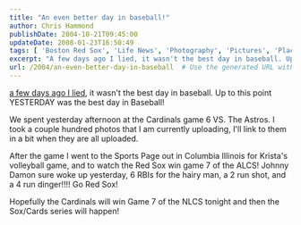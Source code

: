 ```yaml
---
title: "An even better day in baseball!"
author: Chris Hammond
publishDate: 2004-10-21T09:45:00
updateDate: 2008-01-23T16:50:49
tags: [ 'Boston Red Sox', 'Life News', 'Photography', 'Pictures', 'Places to See', 'SEO', 'Site News' ]
excerpt: "A few days ago I lied, it wasn't the best day in baseball. Up to this point YESTERDAY was the best day in Baseball! We spent yesterday afternoon at the Cardinals game 6 VS. The Astros. I took a couple hundred photos that I am currently uploading, I'll link to them in a bit when they are all uploaded. After the game I went to the Sports Page out in Columbia Illinois for Krista's volleyball game, and to watch the Red Sox win game 7 of the ALCS! Johnny Damon sure woke up yesterday, 6 RBIs for the hairy man, a 2 run shot, and a 4 run dinger!!!! Go Red Sox! Hopefully the Cardinals will win Game 7 of the NLCS tonight and then the Sox/Cards series will..."
url: /2004/an-even-better-day-in-baseball  # Use the generated URL with year
---
```

<P><A href="https://www.chrishammond.com/archive/2004/10/06/313">a few days ago I lied</A>, it wasn't the best day in baseball. Up to this point YESTERDAY was the best day in Baseball!</P> <P>We spent yesterday afternoon at the Cardinals game 6 VS. The Astros. I took a couple hundred photos that I am currently uploading, I'll link to them in a bit when they are all uploaded.</P> <P>After the game I went to the Sports Page out in Columbia Illinois for Krista's volleyball game, and to watch the Red Sox win game 7 of the ALCS! Johnny Damon sure woke up yesterday, 6 RBIs for the hairy man, a 2 run shot, and a 4 run dinger!!!! Go Red Sox!</P> <P>Hopefully the Cardinals will win Game 7 of the NLCS tonight and then the Sox/Cards series will happen!</P>
